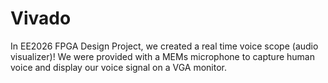# Vivado

In EE2026 FPGA Design Project, we created a real time voice scope (audio visualizer)! We were provided with a MEMs microphone to capture human voice and display our voice signal on a VGA monitor.
